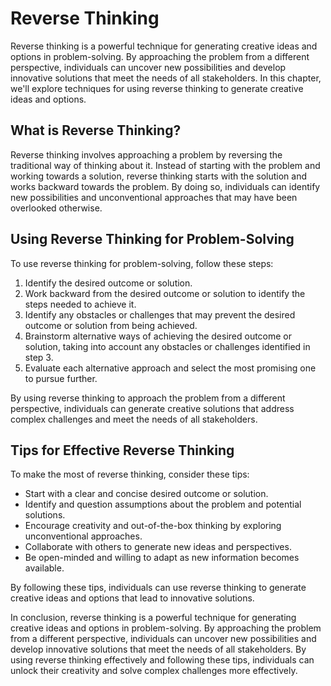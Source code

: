 Reverse Thinking
======================================================================

Reverse thinking is a powerful technique for generating creative ideas and options in problem-solving. By approaching the problem from a different perspective, individuals can uncover new possibilities and develop innovative solutions that meet the needs of all stakeholders. In this chapter, we'll explore techniques for using reverse thinking to generate creative ideas and options.

What is Reverse Thinking?
-------------------------

Reverse thinking involves approaching a problem by reversing the traditional way of thinking about it. Instead of starting with the problem and working towards a solution, reverse thinking starts with the solution and works backward towards the problem. By doing so, individuals can identify new possibilities and unconventional approaches that may have been overlooked otherwise.

Using Reverse Thinking for Problem-Solving
------------------------------------------

To use reverse thinking for problem-solving, follow these steps:

1. Identify the desired outcome or solution.
2. Work backward from the desired outcome or solution to identify the steps needed to achieve it.
3. Identify any obstacles or challenges that may prevent the desired outcome or solution from being achieved.
4. Brainstorm alternative ways of achieving the desired outcome or solution, taking into account any obstacles or challenges identified in step 3.
5. Evaluate each alternative approach and select the most promising one to pursue further.

By using reverse thinking to approach the problem from a different perspective, individuals can generate creative solutions that address complex challenges and meet the needs of all stakeholders.

Tips for Effective Reverse Thinking
-----------------------------------

To make the most of reverse thinking, consider these tips:

* Start with a clear and concise desired outcome or solution.
* Identify and question assumptions about the problem and potential solutions.
* Encourage creativity and out-of-the-box thinking by exploring unconventional approaches.
* Collaborate with others to generate new ideas and perspectives.
* Be open-minded and willing to adapt as new information becomes available.

By following these tips, individuals can use reverse thinking to generate creative ideas and options that lead to innovative solutions.

In conclusion, reverse thinking is a powerful technique for generating creative ideas and options in problem-solving. By approaching the problem from a different perspective, individuals can uncover new possibilities and develop innovative solutions that meet the needs of all stakeholders. By using reverse thinking effectively and following these tips, individuals can unlock their creativity and solve complex challenges more effectively.

